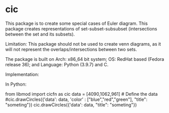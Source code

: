 # cic

This package is to create some special cases of Euler diagram. This package creates representations of set-subset-subsubset (intersections between the set and its subsets).

Limitation: This package should not be used to create venn diagrams, as it will not represent the overlaps/intersections between two sets.

The package is built on Arch: x86\_64 bit system; OS: RedHat based (Fedora release 36); and Language: Python (3.9.7) and C.


Implementation:

In Python:

from libmod import cicfn as cic
data = [4090,1062,961] # Define the data
#cic.drawCircles({'data': data, 'color' : ["blue","red","green"], "title": "someting"})
cic.drawCircles({'data': data, "title": "someting"})

